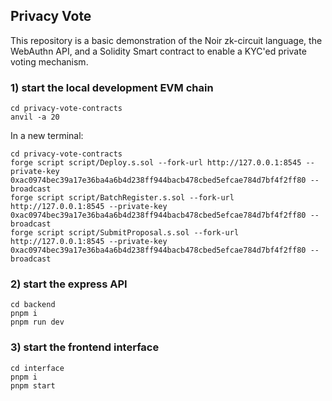 ## Privacy Vote 

This repository is a basic demonstration of the Noir zk-circuit language, the WebAuthn API, and a Solidity Smart contract to enable a KYC'ed private voting mechanism.


### 1) start the local development EVM chain
```
cd privacy-vote-contracts
anvil -a 20
```
In a new terminal:
```
cd privacy-vote-contracts
forge script script/Deploy.s.sol --fork-url http://127.0.0.1:8545 --private-key 0xac0974bec39a17e36ba4a6b4d238ff944bacb478cbed5efcae784d7bf4f2ff80 --broadcast
forge script script/BatchRegister.s.sol --fork-url http://127.0.0.1:8545 --private-key 0xac0974bec39a17e36ba4a6b4d238ff944bacb478cbed5efcae784d7bf4f2ff80 --broadcast
forge script script/SubmitProposal.s.sol --fork-url http://127.0.0.1:8545 --private-key 0xac0974bec39a17e36ba4a6b4d238ff944bacb478cbed5efcae784d7bf4f2ff80 --broadcast
```

### 2) start the express API
```
cd backend
pnpm i 
pnpm run dev
```

### 3) start the frontend interface
```
cd interface
pnpm i 
pnpm start
```
